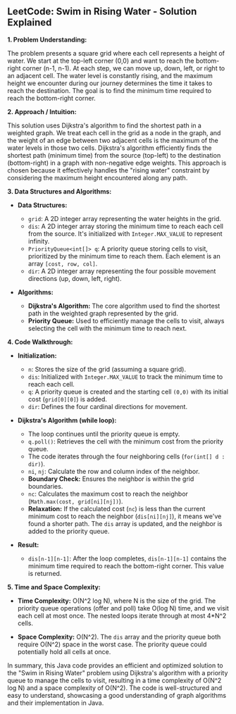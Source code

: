 ## LeetCode: Swim in Rising Water - Solution Explained

**1. Problem Understanding:**

The problem presents a square grid where each cell represents a height of water.  We start at the top-left corner (0,0) and want to reach the bottom-right corner (n-1, n-1).  At each step, we can move up, down, left, or right to an adjacent cell. The water level is constantly rising, and the maximum height we encounter during our journey determines the time it takes to reach the destination. The goal is to find the minimum time required to reach the bottom-right corner.


**2. Approach / Intuition:**

This solution uses Dijkstra's algorithm to find the shortest path in a weighted graph.  We treat each cell in the grid as a node in the graph, and the weight of an edge between two adjacent cells is the maximum of the water levels in those two cells. Dijkstra's algorithm efficiently finds the shortest path (minimum time) from the source (top-left) to the destination (bottom-right) in a graph with non-negative edge weights.  This approach is chosen because it effectively handles the "rising water" constraint by considering the maximum height encountered along any path.


**3. Data Structures and Algorithms:**

* **Data Structures:**
    * `grid`: A 2D integer array representing the water heights in the grid.
    * `dis`: A 2D integer array storing the minimum time to reach each cell from the source.  It's initialized with `Integer.MAX_VALUE` to represent infinity.
    * `PriorityQueue<int[]> q`: A priority queue storing cells to visit, prioritized by the minimum time to reach them. Each element is an array `[cost, row, col]`.
    * `dir`: A 2D integer array representing the four possible movement directions (up, down, left, right).

* **Algorithms:**
    * **Dijkstra's Algorithm:**  The core algorithm used to find the shortest path in the weighted graph represented by the grid.
    * **Priority Queue:** Used to efficiently manage the cells to visit, always selecting the cell with the minimum time to reach next.


**4. Code Walkthrough:**

* **Initialization:**
    * `n`: Stores the size of the grid (assuming a square grid).
    * `dis`: Initialized with `Integer.MAX_VALUE` to track the minimum time to reach each cell.
    * `q`: A priority queue is created and the starting cell `(0,0)` with its initial cost (`grid[0][0]`) is added.
    * `dir`: Defines the four cardinal directions for movement.

* **Dijkstra's Algorithm (while loop):**
    * The loop continues until the priority queue is empty.
    * `q.poll()`:  Retrieves the cell with the minimum cost from the priority queue.
    * The code iterates through the four neighboring cells (`for(int[] d : dir)`).
    * `ni`, `nj`: Calculate the row and column index of the neighbor.
    * **Boundary Check:** Ensures the neighbor is within the grid boundaries.
    * `nc`: Calculates the maximum cost to reach the neighbor (`Math.max(cost, grid[ni][nj])`).
    * **Relaxation:** If the calculated cost (`nc`) is less than the current minimum cost to reach the neighbor (`dis[ni][nj]`), it means we've found a shorter path.  The `dis` array is updated, and the neighbor is added to the priority queue.

* **Result:**
    * `dis[n-1][n-1]`: After the loop completes, `dis[n-1][n-1]` contains the minimum time required to reach the bottom-right corner. This value is returned.


**5. Time and Space Complexity:**

* **Time Complexity:** O(N^2 log N), where N is the size of the grid.  The priority queue operations (offer and poll) take O(log N) time, and we visit each cell at most once.  The nested loops iterate through at most 4*N^2 cells.

* **Space Complexity:** O(N^2). The `dis` array and the priority queue both require O(N^2) space in the worst case.  The priority queue could potentially hold all cells at once.


In summary, this Java code provides an efficient and optimized solution to the "Swim in Rising Water" problem using Dijkstra's algorithm with a priority queue to manage the cells to visit, resulting in a time complexity of O(N^2 log N) and a space complexity of O(N^2). The code is well-structured and easy to understand, showcasing a good understanding of graph algorithms and their implementation in Java.
